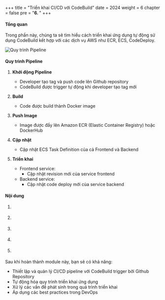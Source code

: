 +++
title = "Triển khai CI/CD với CodeBuild"
date = 2024
weight = 6
chapter = false
pre = "<b>6. </b>"
+++

#### Tổng quan
Trong phần này, chúng ta sẽ tìm hiểu cách triển khai ứng dụng tự động sử dụng CodeBuild kết hợp với các dịch vụ AWS như ECR, ECS, CodeDeploy.

![Quy trình Pipeline](/images/4-cicd-gitlab/4.0.3.png)

#### Quy trình Pipeline

1. **Khởi động Pipeline**
   - Developer tạo tag và push code lên Github repository
   - CodeBuild được trigger tự động khi developer tạo tag mới

2. **Build**
   - Code được build thành Docker image

3. **Push Image**
   - Image được đẩy lên Amazon ECR (Elastic Container Registry) hoặc DockerHub

4. **Cập nhật**
   - Cập nhật ECS Task Definition của cả Frontend và Backend

5. **Triển khai**
   - Frontend service:
     - Cập nhật revision mới của service frontend
   - Backend service:
     - Cập nhật code deploy mới của service backend

#### Nội dung

1. []()

2. []()

3. []()

4. []()

5. []()

Sau khi hoàn thành module này, bạn sẽ có khả năng:
- Thiết lập và quản lý CI/CD pipeline với CodeBuild trigger bởi Github Repository
- Tự động hóa quy trình triển khai ứng dụng
- Xử lý các vấn đề phát sinh trong quá trình triển khai
- Áp dụng các best practices trong DevOps